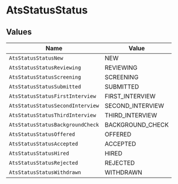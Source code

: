 # AtsStatusStatus


## Values

| Name                             | Value                            |
| -------------------------------- | -------------------------------- |
| `AtsStatusStatusNew`             | NEW                              |
| `AtsStatusStatusReviewing`       | REVIEWING                        |
| `AtsStatusStatusScreening`       | SCREENING                        |
| `AtsStatusStatusSubmitted`       | SUBMITTED                        |
| `AtsStatusStatusFirstInterview`  | FIRST_INTERVIEW                  |
| `AtsStatusStatusSecondInterview` | SECOND_INTERVIEW                 |
| `AtsStatusStatusThirdInterview`  | THIRD_INTERVIEW                  |
| `AtsStatusStatusBackgroundCheck` | BACKGROUND_CHECK                 |
| `AtsStatusStatusOffered`         | OFFERED                          |
| `AtsStatusStatusAccepted`        | ACCEPTED                         |
| `AtsStatusStatusHired`           | HIRED                            |
| `AtsStatusStatusRejected`        | REJECTED                         |
| `AtsStatusStatusWithdrawn`       | WITHDRAWN                        |